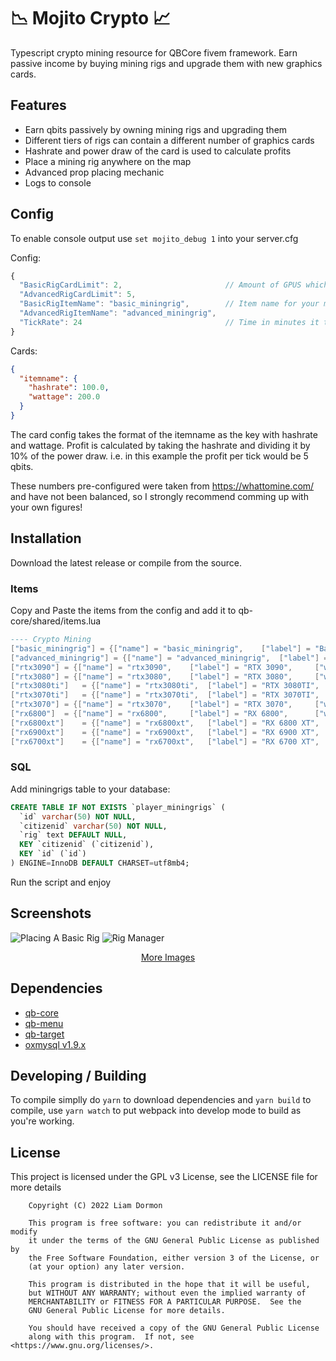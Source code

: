 # 📉 Mojito Crypto 📈

Typescript crypto mining resource for QBCore fivem framework. Earn passive income by buying mining rigs and upgrade them with new graphics cards.

## Features

- Earn qbits passively by owning mining rigs and upgrading them
- Different tiers of rigs can contain a different number of graphics cards
- Hashrate and power draw of the card is used to calculate profits
- Place a mining rig anywhere on the map
- Advanced prop placing mechanic
- Logs to console

## Config

To enable console output use `set mojito_debug 1` into your server.cfg

Config:

```js
{
  "BasicRigCardLimit": 2,                       // Amount of GPUS which can be inside of the basic rig
  "AdvancedRigCardLimit": 5,
  "BasicRigItemName": "basic_miningrig",        // Item name for your mining rigs
  "AdvancedRigItemName": "advanced_miningrig",
  "TickRate": 24                                // Time in minutes it takes for each cycle
}
```

Cards:

```json
{
  "itemname": {
    "hashrate": 100.0,
    "wattage": 200.0
  }
}
```

The card config takes the format of the itemname as the key with hashrate and wattage.
Profit is calculated by taking the hashrate and dividing it by 10% of the power draw. i.e. in this example the profit per tick would be 5 qbits.

These numbers pre-configured were taken from https://whattomine.com/ and have not been balanced, so I strongly recommend comming up with your own figures!

## Installation

Download the latest release or compile from the source.

### Items

Copy and Paste the items from the config and add it to qb-core/shared/items.lua

```lua
---- Crypto Mining
["basic_miningrig"]	= {["name"] = "basic_miningrig",	["label"] = "Basic Mining Rig",		["weight"] = 20000,	["type"] = "item",	["image"] = "basic_miningrig.png",	["unique"] = true,	["useable"] = true,	["shouldClose"] = false,	["combinable"] = nil,	   ["description"] = "A Basic Mining Rig!"},
["advanced_miningrig"] = {["name"] = "advanced_miningrig",	["label"] = "Advanced Mining Rig",	["weight"] = 15000,	["type"] = "item",	["image"] = "advanced_miningrig.png",	["unique"] = true,	["useable"] = true,	["shouldClose"] = false,["combinable"] = nil,	   ["description"] = "An Advanced Mining Rig!"},
["rtx3090"]	= {["name"] = "rtx3090",	["label"] = "RTX 3090",		["weight"] = 4000,	["type"] = "item",	["image"] = "rtx3090.png",	["unique"] = true,	["useable"] = true,	["shouldClose"] = false,	["combinable"] = nil,	["description"] = "RTX 3090 Graphics Card"},
["rtx3080"]	= {["name"] = "rtx3080",	["label"] = "RTX 3080",		["weight"] = 4000,	["type"] = "item",	["image"] = "rtx3080.png",	["unique"] = true,	["useable"] = true,	["shouldClose"] = false,	["combinable"] = nil,	["description"] = "RTX 3080 Graphics Card"},
["rtx3080ti"]	= {["name"] = "rtx3080ti",	["label"] = "RTX 3080TI",	["weight"] = 4000,	["type"] = "item",	["image"] = "rtx3080ti.png",	["unique"] = true,	["useable"] = true,	["shouldClose"] = false,	["combinable"] = nil,	["description"] = "RTX 3080TI Graphics Card"},
["rtx3070ti"]	= {["name"] = "rtx3070ti",	["label"] = "RTX 3070TI",	["weight"] = 4000,	["type"] = "item",	["image"] = "rtx3070ti.png",	["unique"] = true,	["useable"] = true,	["shouldClose"] = false,	["combinable"] = nil,	["description"] = "RTX 3070TI Graphics Card"},
["rtx3070"]	= {["name"] = "rtx3070",	["label"] = "RTX 3070",		["weight"] = 4000,	["type"] = "item",	["image"] = "rtx3070.png",	["unique"] = true,	["useable"] = true,	["shouldClose"] = false,	["combinable"] = nil,	["description"] = "RTX 3070 Graphics Card"},
["rx6800"]	= {["name"] = "rx6800",		["label"] = "RX 6800",		["weight"] = 4000,	["type"] = "item",	["image"] = "rx6800.png",	["unique"] = true,	["useable"] = true,	["shouldClose"] = false,	["combinable"] = nil,	["description"] = "RX 6800 Graphics Card"},
["rx6800xt"]	= {["name"] = "rx6800xt",	["label"] = "RX 6800 XT",	["weight"] = 4000,	["type"] = "item",	["image"] = "rx6800xt.png",	["unique"] = true,	["useable"] = true,	["shouldClose"] = false,	["combinable"] = nil,	["description"] = "RX 6800 XT Graphics Card"},
["rx6900xt"]	= {["name"] = "rx6900xt",	["label"] = "RX 6900 XT",	["weight"] = 4000,	["type"] = "item",	["image"] = "rx6900xt.png",	["unique"] = true,	["useable"] = true,	["shouldClose"] = false,	["combinable"] = nil,	["description"] = "RX 6900 XT Graphics Card"},
["rx6700xt"]	= {["name"] = "rx6700xt",	["label"] = "RX 6700 XT",	["weight"] = 4000,	["type"] = "item",	["image"] = "rx6700xt.png",	["unique"] = true,	["useable"] = true,	["shouldClose"] = false,	["combinable"] = nil,	["description"] = "RX 6700 XT Graphics Card"},
```

### SQL

Add miningrigs table to your database:

```sql
CREATE TABLE IF NOT EXISTS `player_miningrigs` (
  `id` varchar(50) NOT NULL,
  `citizenid` varchar(50) NOT NULL,
  `rig` text DEFAULT NULL,
  KEY `citizenid` (`citizenid`),
  KEY `id` (`id`)
) ENGINE=InnoDB DEFAULT CHARSET=utf8mb4;

```

Run the script and enjoy

## Screenshots

![Placing A Basic Rig](https://i.imgur.com/elAMXCc.png 'Placing a basic rig')
![Rig Manager](https://i.imgur.com/UFH3ChX.png 'Rig Manager')

<div style="text-align: center;">
    <a href="https://imgur.com/a/QIIrQTO"> More Images </a>
</div>

## Dependencies

- [qb-core](https://github.com/qbcore-framework/qb-core)
- [qb-menu](https://github.com/qbcore-framework/qb-menu)
- [qb-target](https://github.com/BerkieBb/qb-target)
- [oxmysql v1.9.x](https://github.com/overextended/oxmysql)

## Developing / Building

To compile simplly do `yarn` to download dependencies and `yarn build` to compile, use `yarn watch` to put webpack into develop mode to build as you're working.

## License

This project is licensed under the GPL v3 License, see the LICENSE file for more details

```
    Copyright (C) 2022 Liam Dormon

    This program is free software: you can redistribute it and/or modify
    it under the terms of the GNU General Public License as published by
    the Free Software Foundation, either version 3 of the License, or
    (at your option) any later version.

    This program is distributed in the hope that it will be useful,
    but WITHOUT ANY WARRANTY; without even the implied warranty of
    MERCHANTABILITY or FITNESS FOR A PARTICULAR PURPOSE.  See the
    GNU General Public License for more details.

    You should have received a copy of the GNU General Public License
    along with this program.  If not, see <https://www.gnu.org/licenses/>.
```
